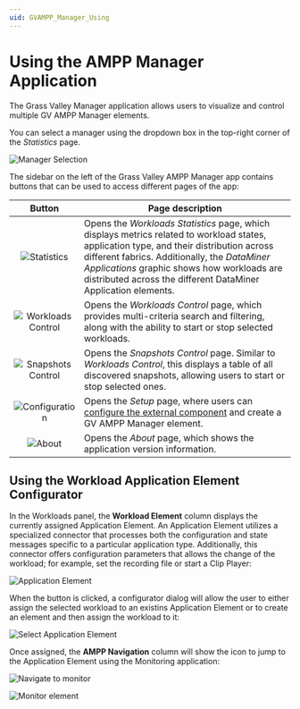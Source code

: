 ```yaml
---
uid: GVAMPP_Manager_Using
---
```


# Using the AMPP Manager Application

The Grass Valley Manager application allows users to visualize and control multiple GV AMPP Manager elements.

You can select a manager using the dropdown box in the top-right corner of the *Statistics* page.

![Manager Selection](~/dataminer/images/GVAMPP_Manager_Selection.png)

The sidebar on the left of the Grass Valley AMPP Manager app contains buttons that can be used to access different pages of the app:

| Button | Page description |
|:-:|--|
| ![Statistics](~/dataminer/images/GVAMPP_Button1_Icon.png) | Opens the *Workloads Statistics* page, which displays metrics related to workload states, application type, and their distribution across different fabrics. Additionally, the *DataMiner Applications* graphic shows how workloads are distributed across the different DataMiner Application elements. |
| ![Workloads Control](~/dataminer/images/GVAMPP_Button2_Icon.png) | Opens the *Workloads Control* page, which provides multi-criteria search and filtering, along with the ability to start or stop selected workloads. |
| ![Snapshots Control](~/dataminer/images/GVAMPP_Button2_Icon.png) | Opens the *Snapshots Control* page. Similar to *Workloads Control*, this displays a table of all discovered snapshots, allowing users to start or stop selected ones. |
| ![Configuration](~/dataminer/images/GVAMPP_Button3_Icon.png) | Opens the *Setup* page, where users can [configure the external component](xref:GVAMPP_Manager_Installing#installing-and-configuring-the-communication-component) and create a GV AMPP Manager element. |
| ![About](~/dataminer/images/GVAMPP_Button4_Icon.png) | Opens the *About* page, which shows the application version information. |

## Using the Workload Application Element Configurator

In the Workloads panel, the **Workload Element** column displays the currently assigned Application Element. An Application Element utilizes a specialized connector that processes both the configuration and state messages specific to a particular application type. Additionally, this connector offers configuration parameters that allows the change of the workload; for example, set the recording file or start a Clip Player: 

![Application Element](~/dataminer/images/GVAMPP_application_elementy_column.png)

When the button is clicked, a configurator dialog will allow the user to either assign the selected workload to an existins Application Element or to create an element and then assign the workload to it:

![Select Application Element](~/dataminer/images/GVAMPP_create_or_select_application_element.png)


Once assigned, the **AMPP Navigation** column will show the icon to jump to the Application Element using the Monitoring application:

![Navigate to monitor](~/dataminer/images/GVAMPP_navigation.png)

![Monitor element](~/dataminer/images/GVAMPP_monitor.png)


